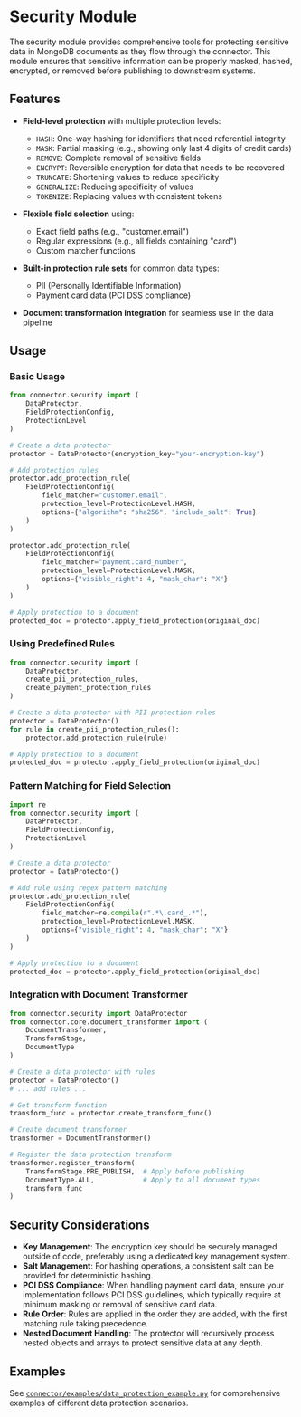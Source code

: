 # Security Module

The security module provides comprehensive tools for protecting sensitive data in MongoDB documents as they flow through the connector. This module ensures that sensitive information can be properly masked, hashed, encrypted, or removed before publishing to downstream systems.

## Features

- **Field-level protection** with multiple protection levels:
  - `HASH`: One-way hashing for identifiers that need referential integrity
  - `MASK`: Partial masking (e.g., showing only last 4 digits of credit cards)
  - `REMOVE`: Complete removal of sensitive fields
  - `ENCRYPT`: Reversible encryption for data that needs to be recovered
  - `TRUNCATE`: Shortening values to reduce specificity
  - `GENERALIZE`: Reducing specificity of values
  - `TOKENIZE`: Replacing values with consistent tokens

- **Flexible field selection** using:
  - Exact field paths (e.g., "customer.email")
  - Regular expressions (e.g., all fields containing "card")
  - Custom matcher functions

- **Built-in protection rule sets** for common data types:
  - PII (Personally Identifiable Information)
  - Payment card data (PCI DSS compliance)

- **Document transformation integration** for seamless use in the data pipeline

## Usage

### Basic Usage

```python
from connector.security import (
    DataProtector,
    FieldProtectionConfig,
    ProtectionLevel
)

# Create a data protector
protector = DataProtector(encryption_key="your-encryption-key")

# Add protection rules
protector.add_protection_rule(
    FieldProtectionConfig(
        field_matcher="customer.email",
        protection_level=ProtectionLevel.HASH,
        options={"algorithm": "sha256", "include_salt": True}
    )
)

protector.add_protection_rule(
    FieldProtectionConfig(
        field_matcher="payment.card_number",
        protection_level=ProtectionLevel.MASK,
        options={"visible_right": 4, "mask_char": "X"}
    )
)

# Apply protection to a document
protected_doc = protector.apply_field_protection(original_doc)
```

### Using Predefined Rules

```python
from connector.security import (
    DataProtector,
    create_pii_protection_rules,
    create_payment_protection_rules
)

# Create a data protector with PII protection rules
protector = DataProtector()
for rule in create_pii_protection_rules():
    protector.add_protection_rule(rule)

# Apply protection to a document
protected_doc = protector.apply_field_protection(original_doc)
```

### Pattern Matching for Field Selection

```python
import re
from connector.security import (
    DataProtector,
    FieldProtectionConfig,
    ProtectionLevel
)

# Create a data protector
protector = DataProtector()

# Add rule using regex pattern matching
protector.add_protection_rule(
    FieldProtectionConfig(
        field_matcher=re.compile(r".*\.card_.*"),
        protection_level=ProtectionLevel.MASK,
        options={"visible_right": 4, "mask_char": "X"}
    )
)

# Apply protection to a document
protected_doc = protector.apply_field_protection(original_doc)
```

### Integration with Document Transformer

```python
from connector.security import DataProtector
from connector.core.document_transformer import (
    DocumentTransformer,
    TransformStage,
    DocumentType
)

# Create a data protector with rules
protector = DataProtector()
# ... add rules ...

# Get transform function
transform_func = protector.create_transform_func()

# Create document transformer
transformer = DocumentTransformer()

# Register the data protection transform
transformer.register_transform(
    TransformStage.PRE_PUBLISH,  # Apply before publishing
    DocumentType.ALL,            # Apply to all document types
    transform_func
)
```

## Security Considerations

- **Key Management**: The encryption key should be securely managed outside of code, preferably using a dedicated key management system.
- **Salt Management**: For hashing operations, a consistent salt can be provided for deterministic hashing.
- **PCI DSS Compliance**: When handling payment card data, ensure your implementation follows PCI DSS guidelines, which typically require at minimum masking or removal of sensitive card data.
- **Rule Order**: Rules are applied in the order they are added, with the first matching rule taking precedence.
- **Nested Document Handling**: The protector will recursively process nested objects and arrays to protect sensitive data at any depth.

## Examples

See [`connector/examples/data_protection_example.py`](../examples/data_protection_example.py) for comprehensive examples of different data protection scenarios. 